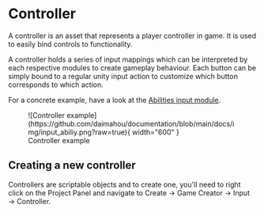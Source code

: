 # Controller

A controller is an asset that represents a player controller in game. It is used to easily bind controls to functionality.

A controller holds a series of input mappings which can be interpreted by each respective modules to create gameplay behaviour. Each button can be simply bound to a regular unity input action to customize which button corresponds to which action.

For a concrete example, have a look at the [Abilities input module](../../../abilities/input.md).

<figure markdown>
  ![Controller example](https://github.com/daimahou/documentation/blob/main/docs/img/input_abiliy.png?raw=true){ width="600" }
  <figcaption>Controller example</figcaption>
</figure>


## Creating a new controller

Controllers are scriptable objects and to create one, you'll need to right click on the Project Panel and navigate to Create → Game Creator → Input → Controller.
